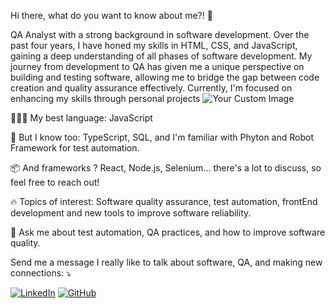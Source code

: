 





                                                 
Hi there, what do you want to know about me?! 👋       
                                                                                                                                                                                                                              
                                                          
                                                          
                                                                                                                                                                                                           



QA Analyst with a strong background in software development. 
Over the past four years, I have honed my skills in HTML, CSS, and JavaScript, 
gaining a deep understanding of all phases of software development. 
My journey from development to QA has given me a unique perspective on building and testing software, 
allowing me to bridge the gap between code creation and quality assurance effectively. 
Currently, I'm focused on enhancing my skills through personal projects  ![Your Custom Image](https://raw.githubusercontent.com/MicaelliMedeiros/micaellimedeiros/master/image/computer-illustration.png) 


👨🏻‍💻 My best language: JavaScript

🧠 But I know too: TypeScript, SQL, and I'm familiar with Phyton and Robot Framework for test automation.

📦 And frameworks ? React, Node.js, Selenium... there's a lot to discuss, so feel free to reach out!

🔥 Topics of interest: Software quality assurance, test automation, frontEnd development and  new tools to improve software reliability.

💬 Ask me about test automation, QA practices, and how to improve software quality.


Send me a message I really like to talk about software, QA, and making new connections: ⤵️



[![LinkedIn](https://img.shields.io/badge/LinkedIn-0077B5?style=for-the-badge&logo=linkedin&logoColor=white)](https://www.linkedin.com/in/matheuscavalcantevb/)
[![GitHub](https://img.shields.io/badge/GitHub-181717?style=for-the-badge&logo=github&logoColor=white)](https://github.com/JMatheusCavalcante)

